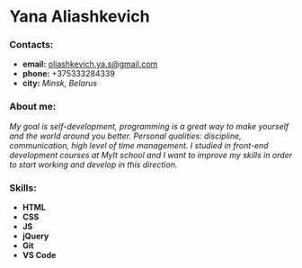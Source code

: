 # Yana Aliashkevich


### Contacts:

   * __email:__ oliashkevich.ya.s@gmail.com
   * __phone:__ +375333284339 
   * __city:__ _Minsk, Belarus_
  
### About me:

_My goal is self-development, programming is a great way to make yourself and the world around you better. Personal qualities: discipline, communication, high level of time management. I studied in front-end development courses at MyIt school and I want to improve my skills in order to start working and develop in this direction._

### Skills:

   * __HTML__
   * __CSS__
   * __JS__
   * __jQuery__
   * __Git__
   * __VS Code__

